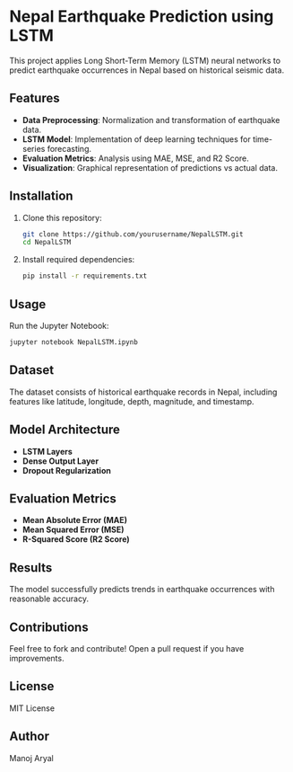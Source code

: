 # Nepal Earthquake Prediction using LSTM

This project applies Long Short-Term Memory (LSTM) neural networks to predict earthquake occurrences in Nepal based on historical seismic data.

## Features

- **Data Preprocessing**: Normalization and transformation of earthquake data.
- **LSTM Model**: Implementation of deep learning techniques for time-series forecasting.
- **Evaluation Metrics**: Analysis using MAE, MSE, and R2 Score.
- **Visualization**: Graphical representation of predictions vs actual data.

## Installation

1. Clone this repository:
   ```sh
   git clone https://github.com/yourusername/NepalLSTM.git
   cd NepalLSTM
   ```
2. Install required dependencies:
   ```sh
   pip install -r requirements.txt
   ```

## Usage

Run the Jupyter Notebook:

```sh
jupyter notebook NepalLSTM.ipynb
```

## Dataset

The dataset consists of historical earthquake records in Nepal, including features like latitude, longitude, depth, magnitude, and timestamp.

## Model Architecture

- **LSTM Layers**
- **Dense Output Layer**
- **Dropout Regularization**

## Evaluation Metrics

- **Mean Absolute Error (MAE)**
- **Mean Squared Error (MSE)**
- **R-Squared Score (R2 Score)**

## Results

The model successfully predicts trends in earthquake occurrences with reasonable accuracy.

## Contributions

Feel free to fork and contribute! Open a pull request if you have improvements.

## License

MIT License

## Author

Manoj Aryal

